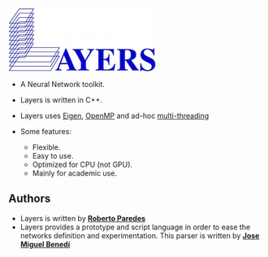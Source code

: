 ![Layers](./figs/layers.jpg)


* A Neural Network toolkit.

* Layers is written in C++. 
* Layers uses [Eigen](http://eigen.tuxfamily.org/index.php?title=Main_Page), [OpenMP](http://openmp.org/wp/) and ad-hoc [multi-threading](https://computing.llnl.gov/tutorials/pthreads/)

* Some features:
	* Flexible.
	* Easy to use.
	* Optimized for CPU (not GPU).
	* Mainly for academic use.
	
## Authors

* Layers is written by [**Roberto Paredes**](http://users.dsic.upv.es/~rparedes/)
* Layers provides a prototype and script language in order to ease the networks definition and experimentation. This parser is written by [**Jose Miguel Benedí**](http://users.dsic.upv.es/~jbenedi/)





